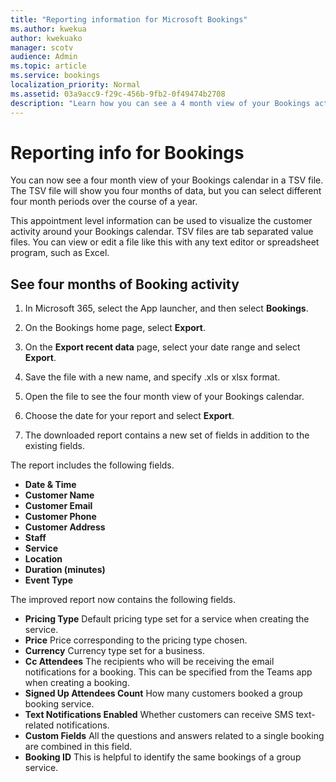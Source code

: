 ```yaml
---
title: "Reporting information for Microsoft Bookings"
ms.author: kwekua
author: kwekuako
manager: scotv
audience: Admin
ms.topic: article
ms.service: bookings
localization_priority: Normal
ms.assetid: 03a9acc9-f29c-456b-9fb2-0f49474b2708
description: "Learn how you can see a 4 month view of your Bookings activity"
---
```


# Reporting info for Bookings

You can now see a four month view of your Bookings calendar in a TSV file. The TSV file will show you four months of data, but you can select different four month periods over the course of a year.

This appointment level information can be used to visualize the customer activity around your Bookings calendar. TSV files are tab separated value files. You can view or edit a file like this with any text editor or spreadsheet program, such as Excel.

## See four months of Booking activity

1. In Microsoft 365, select the App launcher, and then select **Bookings**.

1. On the Bookings home page, select **Export**.

1. On the **Export recent data** page, select your date range and select **Export**.

1. Save the file with a new name, and specify .xls or xlsx format.

1. Open the file to see the four month view of your Bookings calendar.

1. Choose the date for your report and select **Export**.

1. The downloaded report contains a new set of fields in addition to the existing fields.

The report includes the following fields.

 - **Date & Time**
- **Customer Name**
- **Customer Email**
- **Customer Phone**
- **Customer Address**
- **Staff**
- **Service**
- **Location**
- **Duration (minutes)**
- **Event Type**

The improved report now contains the following fields.

- **Pricing Type**   Default pricing type set for a service when creating the service.
- **Price**   Price corresponding to the pricing type chosen.
- **Currency**   Currency type set for a business.
- **Cc Attendees**   The recipients who will be receiving the email notifications for a booking. This can be specified from the Teams app when creating a booking.
- **Signed Up Attendees Count**   How many customers booked a group booking service.
- **Text Notifications Enabled**   Whether customers can receive SMS text-related notifications.
- **Custom Fields**   All the questions and answers related to a single booking are combined in this field.
- **Booking ID**   This is helpful to identify the same bookings of a group service.
